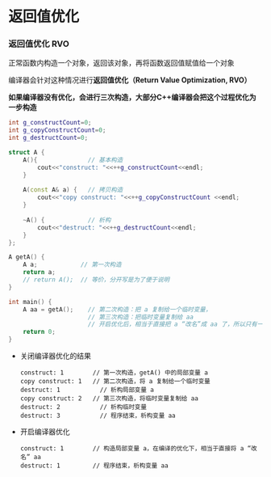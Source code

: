 # 返回值优化

### 返回值优化 RVO

正常函数内构造一个对象，返回该对象，再将函数返回值赋值给一个对象

编译器会针对这种情况进行**返回值优化（Return Value Optimization, RVO）**

**如果编译器没有优化，会进行三次构造，大部分C++编译器会把这个过程优化为一步构造**

```cpp
int g_constructCount=0;
int g_copyConstructCount=0;
int g_destructCount=0;

struct A {
    A(){              // 基本构造
        cout<<"construct: "<<++g_constructCount<<endl;    
    }
    
    A(const A& a) {   // 拷贝构造
        cout<<"copy construct: "<<++g_copyConstructCount <<endl;
    }
    
    ~A() {            // 析构
        cout<<"destruct: "<<++g_destructCount<<endl;
    }
};

A getA() {
    A a;            // 第一次构造
    return a;
    // return A();  // 等价，分开写是为了便于说明
}

int main() {
    A aa = getA();    // 第二次构造：把 a 复制给一个临时变量，
                      // 第三次构造：把临时变量复制给 aa
                      // 开启优化后，相当于直接把 a “改名”成 aa 了，所以只有一次构造
    return 0;
}
```

* 关闭编译器优化的结果

  ```text
  construct: 1        // 第一次构造，getA() 中的局部变量 a    
  copy construct: 1   // 第二次构造，将 a 复制给一个临时变量
  destruct: 1           // 析构局部变量 a
  copy construct: 2   // 第三次构造，将临时变量复制给 aa
  destruct: 2           // 析构临时变量
  destruct: 3           // 程序结束，析构变量 aa
  ```

* 开启编译器优化

  ```text
  construct: 1        // 构造局部变量 a，在编译的优化下，相当于直接将 a “改名” aa
  destruct: 1         // 程序结束，析构变量 aa
  ```

